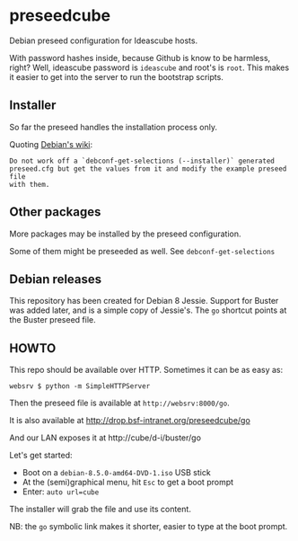 
# preseedcube

Debian preseed configuration for Ideascube hosts.

With password hashes inside, because Github is know to be harmless, right?
Well, ideascube password is `ideascube` and root's is `root`. This makes it
easier to get into the server to run the bootstrap scripts.

## Installer

So far the preseed handles the installation process only.

Quoting [Debian's wiki](https://wiki.debian.org/DebianInstaller/Preseed):

    Do not work off a `debconf-get-selections (--installer)` generated
    preseed.cfg but get the values from it and modify the example preseed file
    with them.


## Other packages

More packages may be installed by the preseed configuration.

Some of them might be preseeded as well. See `debconf-get-selections`

## Debian releases

This repository has been created for Debian 8 Jessie. Support for Buster was
added later, and is a simple copy of Jessie's. The `go` shortcut points at the
Buster preseed file.

## HOWTO

This repo should be available over HTTP. Sometimes it can be as easy as:

    websrv $ python -m SimpleHTTPServer

Then the preseed file is available at `http://websrv:8000/go`.

It is also available at http://drop.bsf-intranet.org/preseedcube/go

And our LAN exposes it at http://cube/d-i/buster/go

Let's get started:

* Boot on a `debian-8.5.0-amd64-DVD-1.iso` USB stick
* At the (semi)graphical menu, hit `Esc` to get a boot prompt
* Enter: `auto url=cube`

The installer will grab the file and use its content.

NB: the `go` symbolic link makes it shorter, easier to type at the boot prompt.

